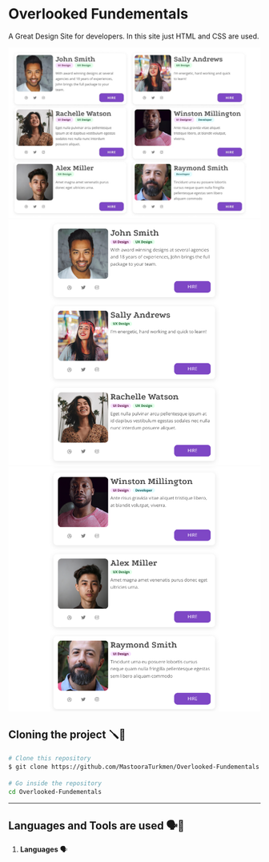 # Overlooked Fundementals

A Great Design Site for developers. In this site just HTML and CSS are used.

![Design](./screenshot/the-design.jpg)
![Alt text](./screenshot/image.png)
![Alt text](./screenshot/image-1.png)



## Cloning the project 🪛🔨

```bash
# Clone this repository
$ git clone https://github.com/MastooraTurkmen/Overlooked-Fundementals

# Go inside the repository
cd Overlooked-Fundementals
```


-----

## Languages and Tools are used 🗣️🔧

1. **Languages** 🗣️